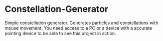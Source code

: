 # Constellation-Generator
Simple constellation generator. Generates particles and constellations with mouse movement.
You need access to a PC or a device with a accurate pointing device to be able to see this project in action.
